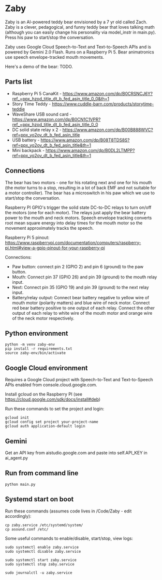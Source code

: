 # Zaby
Zaby is an AI-powered teddy bear envisioned by a 7 yr old called Zach. 
Zaby is a clever, pedagogical, and funny teddy bear that loves talking math (although
you can easily change his personality via model_instr in main.py). Press his paw
to start/stop the conversation.

Zaby uses Google Cloud Speech-to-Text and Text-to-Speech APIs and is powered by
Gemini 2.0 Flash. Runs on a Raspberry Pi 5. Bear animatronics use speech
envelope-tracked mouth movements. 

Here's a demo of the bear: TODO. 


## Parts list
- Raspberry Pi 5 CanaKit - https://www.amazon.com/dp/B0CRSNCJ6Y?ref_=ppx_hzod_title_dt_b_fed_asin_title_0_0&th=1
- Story Time Teddy - https://www.cuddle-barn.com/products/storytime-teddie
- WaveShare USB sound card - https://www.amazon.com/dp/B0CN1C1VPR?ref_=ppx_hzod_title_dt_b_fed_asin_title_0_0
- DC solid state relay x 2 - https://www.amazon.com/dp/B00B888WVC?ref=ppx_yo2ov_dt_b_fed_asin_title
- USB battery - https://www.amazon.com/dp/B08T8TDS8S?ref=ppx_yo2ov_dt_b_fed_asin_title&th=1
- Mini backpack - https://www.amazon.com/dp/B0DL2LTMPP?ref=ppx_yo2ov_dt_b_fed_asin_title&th=1

## Connections
The bear has two motors - one for his rotating next and one for his mouth (the motor turns to a stop,
resulting in a lot of back EMF and not suitable for a motor controller). The bear has a microswitch
in his paw which we use to start/stop the conversation. 

Raspberry PI GPIO's trigger the solid state DC-to-DC relays to turn on/off the motors (one for each motor).
The relays just apply the bear battery power to the mouth and neck motors. Speech envelope tracking converts
root mean square energy into delay times for the mouth motor so the movement approximately tracks the speech. 

Raspberry Pi 5 pinout: https://www.raspberrypi.com/documentation/computers/raspberry-pi.html#view-a-gpio-pinout-for-your-raspberry-pi

Connections:
- Paw button: connect pin 2 (GPIO 2) and pin 6 (ground) to the paw button. 
- Mouth: Connect pin 37 (GPIO 26) and pin 39 (ground) to the mouth relay input. 
- Next: Connect pin 35 (GPIO 19) and pin 39 (ground) to the next relay input. 
- Battery/relay output: Connect bear battery negative to yellow wire of mouth motor (polarity matters) and blue wire of neck motor. Connect red bear battery positive
  to one output of each relay. Connect the other output of each relay to white wire of the mouth motor and orange wire of the neck motor respectively.

## Python environment
```
python -m venv zaby-env
pip install -r requirements.txt
source zaby-env/bin/activate
```

## Google Cloud environment
Requires a Google Cloud project with Speech-to-Text and Text-to-Speech APIs enabled
from console.cloud.google.com.

Install gcloud on the Raspberry PI (see https://cloud.google.com/sdk/docs/install#deb)

Run these commands to set the project and login:
```
gcloud init
gcloud config set project your-project-name
gcloud auth application-default login
```
## Gemini
Get an API key from aistudio.google.com and paste into self.API_KEY in ai_agent.py 

## Run from command line
```source zaby-env/bin/activate
python main.py
```

## Systemd start on boot
Run these commands (assumes code lives in /Code/Zaby - edit accordingly):

```
cp zaby.service /etc/systemd/system/
cp asound.conf /etc/
```

Some useful commands to enable/disable, start/stop, view logs:
```
sudo systemctl enable zaby.service
sudo systemctl disable zaby.service

sudo systemctl start zaby.service
sudo systemctl stop zaby.service

sudo journalctl -u zaby.service
```

